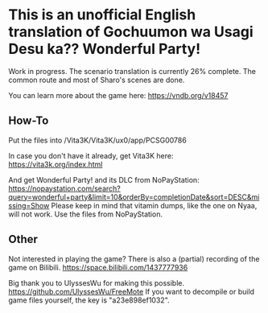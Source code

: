 # This is an unofficial English translation of Gochuumon wa Usagi Desu ka?? Wonderful Party!

Work in progress. The scenario translation is currently 26% complete. The common route and most of Sharo's scenes are done.

You can learn more about the game here:
https://vndb.org/v18457

## How-To

Put the files into /Vita3K/Vita3K/ux0/app/PCSG00786

In case you don't have it already, get Vita3K here:
https://vita3k.org/index.html

And get Wonderful Party! and its DLC from NoPayStation:
https://nopaystation.com/search?query=wonderful+party&limit=10&orderBy=completionDate&sort=DESC&missing=Show
Please keep in mind that vitamin dumps, like the one on Nyaa, will not work. Use the files from NoPayStation.

## Other

Not interested in playing the game? There is also a (partial) recording of the game on Bilibili.
https://space.bilibili.com/1437777936

Big thank you to UlyssesWu for making this possible.
https://github.com/UlyssesWu/FreeMote
If you want to decompile or build game files yourself, the key is "a23e898ef1032".
